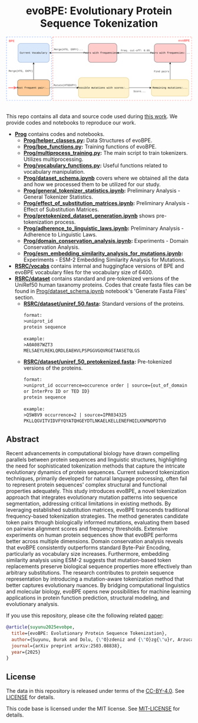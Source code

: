 <h1 align="center"> evoBPE: Evolutionary Protein Sequence Tokenization </h1>

<center><img src="figures/evoBPE.svg" alt="evoBPE" width="750px"></center>

</br>

This repo contains all data and source code used during [this work](https://www.arxiv.org/abs/2503.08838).
We provide codes and notebooks to reproduce our work.

- **[Prog](Prog)** contains codes and notebooks.
  - **[Prog/helper_classes.py](Prog/helper_classes.py):** Data Structures of evoBPE.
  - **[Prog/bpe_functions.py](Prog/bpe_functions.py):** Training functions of evoBPE.
  - **[Prog/multiprocess_training.py](Prog/multiprocess_training.py):** The main script to train tokenizers. Utilizes multiprocessing.
  - **[Prog/vocabulary_functions.py](Prog/vocabulary_functions.py):** Useful functions related to vocabulary manipulation.
  - **[Prog/dataset_schema.ipynb](Prog/dataset_schema.ipynb)** covers where we obtained all the data and how we processed them to be utilized for our study.
  - **[Prog/general_tokenizer_statistics.ipynb](Prog/general_tokenizer_statistics.ipynb):** Preliminary Analysis - General Tokenizer Statistics.
  - **[Prog/effect_of_substitution_matrices.ipynb](Prog/effect_of_substitution_matrices.ipynb):** Preliminary Analysis - Effect of Substitution Matrices.
  - **[Prog/pretokenized_dataset_generation.ipynb](Prog/pretokenized_dataset_generation.ipynb)** shows pre-tokenization process.
  - **[Prog/adherence_to_linguistic_laws.ipynb](Prog/adherence_to_linguistic_laws.ipynb):** Preliminary Analysis - Adherence to Linguistic Laws.
  - **[Prog/domain_conservation_analysis.ipynb](Prog/domain_conservation_analysis.ipynb):** Experiments - Domain Conservation Analysis.
  - **[Prog/esm_embedding_similarity_analysis_for_mutations.ipynb](Prog/esm_embedding_similarity_analysis_for_mutations.ipynb):** Experiments - ESM-2 Embedding Similarity Analysis for Mutations.
- **[RSRC/vocabs](RSRC/vocabs)** contains internal and huggingface versions of BPE and evoBPE vocabulary files for the vocabulary size of 6400.
- **[RSRC/dataset](RSRC/dataset)** contains standard and pre-tokenized versions of the UniRef50 human taxanomy proteins. Codes that create fasta files can be found in [Prog/dataset_schema.ipynb](Prog/dataset_schema.ipynb) notebook's 'Generate Fasta Files' section.
  - **[RSRC/dataset/uniref_50.fasta](RSRC/dataset/uniref_50.fasta):** Standard versions of the proteins.
    ```
    format:
    >uniprot_id
    protein sequence

    example:
    >A0A087WZT3
    MELSAEYLREKLQRDLEAEHVLPSPGGVGQVRGETAASETQLGS
    ```
  - **[RSRC/dataset/uniref_50_pretokenized.fasta](RSRC/dataset/uniref_50_pretokenized.fasta):** Pre-tokenized versions of the proteins.
    ```
    format:
    >uniprot_id occurrence=occurence order | source={out_of_domain or InterPro ID or TED ID}
    protein sequence

    example:
    >Q5W8V9 occurrence=2 | source=IPR034325
    PKLLQGVITVIDVFYQYATQHGEYDTLNKAELKELLENEFHQILKNPNDPDTVD
    ```

## Abstract

Recent advancements in computational biology have drawn compelling parallels between protein sequences and linguistic structures, highlighting the need for sophisticated tokenization methods that capture the intricate evolutionary dynamics of protein sequences. Current subword tokenization techniques, primarily developed for natural language processing, often fail to represent protein sequences' complex structural and functional properties adequately. This study introduces evoBPE, a novel tokenization approach that integrates evolutionary mutation patterns into sequence segmentation, addressing critical limitations in existing methods. By leveraging established substitution matrices, evoBPE transcends traditional frequency-based tokenization strategies. The method generates candidate token pairs through biologically informed mutations, evaluating them based on pairwise alignment scores and frequency thresholds. Extensive experiments on human protein sequences show that evoBPE performs better across multiple dimensions. Domain conservation analysis reveals that evoBPE consistently outperforms standard Byte-Pair Encoding, particularly as vocabulary size increases. Furthermore, embedding similarity analysis using ESM-2 suggests that mutation-based token replacements preserve biological sequence properties more effectively than arbitrary substitutions. The research contributes to protein sequence representation by introducing a mutation-aware tokenization method that better captures evolutionary nuances. By bridging computational linguistics and molecular biology, evoBPE opens new possibilities for machine learning applications in protein function prediction, structural modeling, and evolutionary analysis.

If you use this repository, please cite the following related [paper]():
```bibtex
@article{suyunu2025evobpe,
  title={evoBPE: Evolutionary Protein Sequence Tokenization},
  author={Suyunu, Burak and Dolu, {\"O}zdeniz and {\"O}zg{\"u}r, Arzucan},
  journal={arXiv preprint arXiv:2503.08838},
  year={2025}
}
```


## License

The data in this repository is released under terms of the [CC-BY-4.0](https://creativecommons.org/licenses/by/4.0/). See [LICENSE](LICENSE.txt) for details.

This code base is licensed under the MIT license. See [MIT-LICENSE](MIT-LICENSE.txt) for details.
